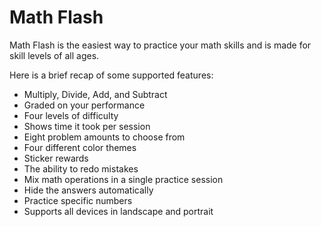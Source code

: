 # Math Flash

Math Flash is the easiest way to practice your math skills and is made for skill levels of all ages.

Here is a brief recap of some supported features:

- Multiply, Divide, Add, and Subtract
- Graded on your performance
- Four levels of difficulty
- Shows time it took per session
- Eight problem amounts to choose from
- Four different color themes
- Sticker rewards
- The ability to redo mistakes
- Mix math operations in a single practice session
- Hide the answers automatically
- Practice specific numbers
- Supports all devices in landscape and portrait
